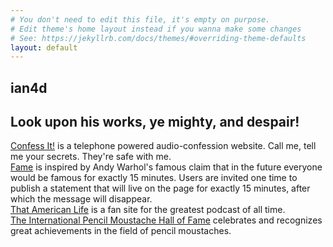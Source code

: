 ```yaml
---
# You don't need to edit this file, it's empty on purpose.
# Edit theme's home layout instead if you wanna make some changes
# See: https://jekyllrb.com/docs/themes/#overriding-theme-defaults
layout: default
---
```


<article class="works">
<h1 class="header rainbowText">ian4d</h1>
<h1>Look upon his works, ye mighty, and despair!</h1>
<div class="entry">
<a href="https://confessitnow.com">Confess It!</a> is a telephone powered audio-confession website. Call me, tell me 
your 
secrets. They're safe with me.
</div>
<div class="entry">
<a href="https://fame.ian4d.com">Fame</a> is inspired by Andy Warhol's famous claim that in the future everyone would be famous for exactly 15 minutes. Users are invited one time to publish a statement that will live on the page for exactly 15 minutes, after which the message will disappear.
</div>
<div class="entry">
<a href="https://tal.ian4d.com">That American Life</a> is a fan site for the greatest podcast of all time.
</div>
<div class="entry">
<a href="https://moustache.ian4d.com">The International Pencil Moustache Hall of Fame</a> celebrates and recognizes 
great 
achievements in the field of pencil moustaches.
</div>
